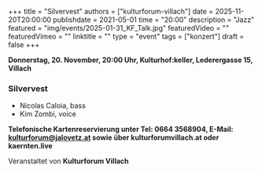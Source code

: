 +++
title = "Silvervest"
authors = ["kulturforum-villach"]
date = 2025-11-20T20:00:00
publishdate = 2021-05-01
time = "20:00"
description = "Jazz"
featured = "img/events/2025-01-31_KF_Talk.jpg"
featuredVideo = ""
featuredVimeo = ""
linktitle = ""
type = "event"
tags = ["konzert"]
draft = false
+++

**Donnerstag, 20. November, 20:00 Uhr, Kulturhof:keller, Lederergasse 15, Villach**

### Silvervest

- Nicolas Caloia, bass
- Kim Zombi, voice



**Telefonische Kartenreservierung unter Tel: 0664 3568904, E-Mail: kulturforum@jalovetz.at sowie über kulturforumvillach.at oder kaernten.live**

Veranstaltet von **Kulturforum Villach**
